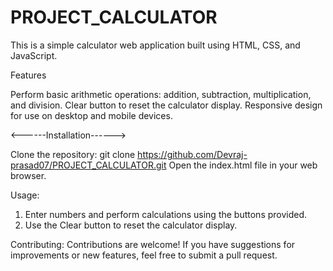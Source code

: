 # PROJECT_CALCULATOR

This is a simple calculator web application built using HTML, CSS, and JavaScript.

Features

Perform basic arithmetic operations: addition, subtraction, multiplication, and division.
Clear button to reset the calculator display.
Responsive design for use on desktop and mobile devices.

<------Installation------>

Clone the repository:
git clone https://github.com/Devraj-prasad07/PROJECT_CALCULATOR.git
Open the index.html file in your web browser.

Usage:
1. Enter numbers and perform calculations using the buttons provided.
2. Use the Clear button to reset the calculator display.

Contributing:
Contributions are welcome! If you have suggestions for improvements or new features, feel free to submit a pull request.
